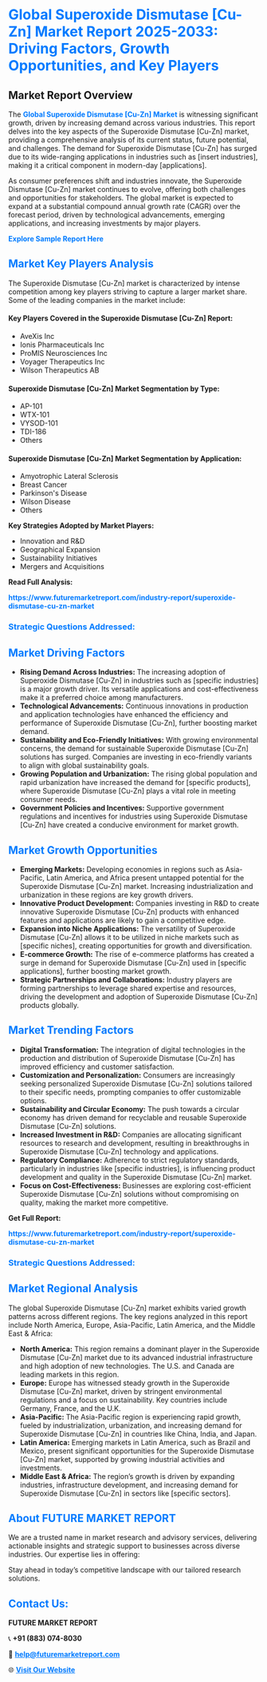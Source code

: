 <h1 style="color: #007BFF;">Global Superoxide Dismutase [Cu-Zn] Market Report 2025-2033: Driving Factors, Growth Opportunities, and Key Players</h1>

<section id="overview">
<h2>Market Report Overview</h2>
<p>The <a href="https://www.futuremarketreport.com/industry-report/superoxide-dismutase-cu-zn-market" style="color: #007BFF; text-decoration: none;"><strong>Global Superoxide Dismutase [Cu-Zn] Market</strong></a> is witnessing significant growth, driven by increasing demand across various industries. This report delves into the key aspects of the Superoxide Dismutase [Cu-Zn] market, providing a comprehensive analysis of its current status, future potential, and challenges. The demand for Superoxide Dismutase [Cu-Zn] has surged due to its wide-ranging applications in industries such as [insert industries], making it a critical component in modern-day [applications].</p>
<p>As consumer preferences shift and industries innovate, the Superoxide Dismutase [Cu-Zn] market continues to evolve, offering both challenges and opportunities for stakeholders. The global market is expected to expand at a substantial compound annual growth rate (CAGR) over the forecast period, driven by technological advancements, emerging applications, and increasing investments by major players.</p>
</section>

<section id="overview">
<p><a href="https://www.futuremarketreport.com/request-sample/reportId=52968" style="color: #007BFF; text-decoration: none;"><strong>Explore Sample Report Here</strong></a></p>
</section>

<section id="key-players">
<h2 style="color: #007BFF;">Market Key Players Analysis</h2>
<p>The Superoxide Dismutase [Cu-Zn] market is characterized by intense competition among key players striving to capture a larger market share. Some of the leading companies in the market include:</p>
<h4>Key Players Covered in the Superoxide Dismutase [Cu-Zn] Report:</h4>
<ul><li>AveXis Inc</li><li>Ionis Pharmaceuticals Inc</li><li>ProMIS Neurosciences Inc</li><li>Voyager Therapeutics Inc</li><li>Wilson Therapeutics AB</li></ul>
<h4>Superoxide Dismutase [Cu-Zn] Market Segmentation by Type:</h4>
<ul><li>AP-101</li><li>WTX-101</li><li>VYSOD-101</li><li>TDI-186</li><li>Others</li></ul>

<h4>Superoxide Dismutase [Cu-Zn] Market Segmentation by Application:</h4>
<ul><li>Amyotrophic Lateral Sclerosis</li><li>Breast Cancer</li><li>Parkinson&#039;s Disease</li><li>Wilson Disease</li><li>Others</li></ul>
<p><strong>Key Strategies Adopted by Market Players:</strong></p>
<ul>
<li>Innovation and R&D</li>
<li>Geographical Expansion</li>
<li>Sustainability Initiatives</li>
<li>Mergers and Acquisitions</li>
</ul>
</section>

<section>
<p><strong>Read Full Analysis: </strong></p><a href="https://www.futuremarketreport.com/industry-report/superoxide-dismutase-cu-zn-market" style="color: #007BFF; text-decoration: none;"><strong>https://www.futuremarketreport.com/industry-report/superoxide-dismutase-cu-zn-market</strong></a>
<h3 style="color: #007BFF;">Strategic Questions Addressed:</h3>
</section>

<section id="driving-factors">
<h2 style="color: #007BFF;">Market Driving Factors</h2>
<ul>
<li><strong>Rising Demand Across Industries:</strong> The increasing adoption of Superoxide Dismutase [Cu-Zn] in industries such as [specific industries] is a major growth driver. Its versatile applications and cost-effectiveness make it a preferred choice among manufacturers.</li>
<li><strong>Technological Advancements:</strong> Continuous innovations in production and application technologies have enhanced the efficiency and performance of Superoxide Dismutase [Cu-Zn], further boosting market demand.</li>
<li><strong>Sustainability and Eco-Friendly Initiatives:</strong> With growing environmental concerns, the demand for sustainable Superoxide Dismutase [Cu-Zn] solutions has surged. Companies are investing in eco-friendly variants to align with global sustainability goals.</li>
<li><strong>Growing Population and Urbanization:</strong> The rising global population and rapid urbanization have increased the demand for [specific products], where Superoxide Dismutase [Cu-Zn] plays a vital role in meeting consumer needs.</li>
<li><strong>Government Policies and Incentives:</strong> Supportive government regulations and incentives for industries using Superoxide Dismutase [Cu-Zn] have created a conducive environment for market growth.</li>
</ul>
</section>

<section id="growth-opportunities">
<h2 style="color: #007BFF;">Market Growth Opportunities</h2>
<ul>
<li><strong>Emerging Markets:</strong> Developing economies in regions such as Asia-Pacific, Latin America, and Africa present untapped potential for the Superoxide Dismutase [Cu-Zn] market. Increasing industrialization and urbanization in these regions are key growth drivers.</li>
<li><strong>Innovative Product Development:</strong> Companies investing in R&D to create innovative Superoxide Dismutase [Cu-Zn] products with enhanced features and applications are likely to gain a competitive edge.</li>
<li><strong>Expansion into Niche Applications:</strong> The versatility of Superoxide Dismutase [Cu-Zn] allows it to be utilized in niche markets such as [specific niches], creating opportunities for growth and diversification.</li>
<li><strong>E-commerce Growth:</strong> The rise of e-commerce platforms has created a surge in demand for Superoxide Dismutase [Cu-Zn] used in [specific applications], further boosting market growth.</li>
<li><strong>Strategic Partnerships and Collaborations:</strong> Industry players are forming partnerships to leverage shared expertise and resources, driving the development and adoption of Superoxide Dismutase [Cu-Zn] products globally.</li>
</ul>
</section>

<section id="trending-factors">
<h2 style="color: #007BFF;">Market Trending Factors</h2>
<ul>
<li><strong>Digital Transformation:</strong> The integration of digital technologies in the production and distribution of Superoxide Dismutase [Cu-Zn] has improved efficiency and customer satisfaction.</li>
<li><strong>Customization and Personalization:</strong> Consumers are increasingly seeking personalized Superoxide Dismutase [Cu-Zn] solutions tailored to their specific needs, prompting companies to offer customizable options.</li>
<li><strong>Sustainability and Circular Economy:</strong> The push towards a circular economy has driven demand for recyclable and reusable Superoxide Dismutase [Cu-Zn] solutions.</li>
<li><strong>Increased Investment in R&D:</strong> Companies are allocating significant resources to research and development, resulting in breakthroughs in Superoxide Dismutase [Cu-Zn] technology and applications.</li>
<li><strong>Regulatory Compliance:</strong> Adherence to strict regulatory standards, particularly in industries like [specific industries], is influencing product development and quality in the Superoxide Dismutase [Cu-Zn] market.</li>
<li><strong>Focus on Cost-Effectiveness:</strong> Businesses are exploring cost-efficient Superoxide Dismutase [Cu-Zn] solutions without compromising on quality, making the market more competitive.</li>
</ul>
</section>

<section>
<p><strong>Get Full Report: </strong></p><a href="https://www.futuremarketreport.com/industry-report/superoxide-dismutase-cu-zn-market" style="color: #007BFF; text-decoration: none;"><strong>https://www.futuremarketreport.com/industry-report/superoxide-dismutase-cu-zn-market</strong></a>
<h3 style="color: #007BFF;">Strategic Questions Addressed:</h3>
</section>


<section id="regional-analysis">
<h2 style="color: #007BFF;">Market Regional Analysis</h2>
<p>The global Superoxide Dismutase [Cu-Zn] market exhibits varied growth patterns across different regions. The key regions analyzed in this report include North America, Europe, Asia-Pacific, Latin America, and the Middle East & Africa:</p>
<ul>
<li><strong>North America:</strong> This region remains a dominant player in the Superoxide Dismutase [Cu-Zn] market due to its advanced industrial infrastructure and high adoption of new technologies. The U.S. and Canada are leading markets in this region.</li>
<li><strong>Europe:</strong> Europe has witnessed steady growth in the Superoxide Dismutase [Cu-Zn] market, driven by stringent environmental regulations and a focus on sustainability. Key countries include Germany, France, and the U.K.</li>
<li><strong>Asia-Pacific:</strong> The Asia-Pacific region is experiencing rapid growth, fueled by industrialization, urbanization, and increasing demand for Superoxide Dismutase [Cu-Zn] in countries like China, India, and Japan.</li>
<li><strong>Latin America:</strong> Emerging markets in Latin America, such as Brazil and Mexico, present significant opportunities for the Superoxide Dismutase [Cu-Zn] market, supported by growing industrial activities and investments.</li>
<li><strong>Middle East & Africa:</strong> The region’s growth is driven by expanding industries, infrastructure development, and increasing demand for Superoxide Dismutase [Cu-Zn] in sectors like [specific sectors].</li>
</ul>
</section>

<footer>
<h2 style="color: #007BFF;">About FUTURE MARKET REPORT</h2>
<p>We are a trusted name in market research and advisory services, delivering actionable insights and strategic support to businesses across diverse industries. Our expertise lies in offering:</p>

<p>Stay ahead in today’s competitive landscape with our tailored research solutions.</p>

<h2 style="color: #007BFF;">Contact Us:</h2>
<p><strong>FUTURE MARKET REPORT</strong></p>
<p>📞 <strong>+91 (883) 074-8030</strong></p>
<p>📧 <strong><a href="mailto:help@futuremarketreport.com" style="color: #007BFF;">help@futuremarketreport.com</a></strong></p>
<p>🌐 <strong><a href="https://www.futuremarketreport.com/" style="color: #007BFF;">Visit Our Website</a></strong></p>
</footer>